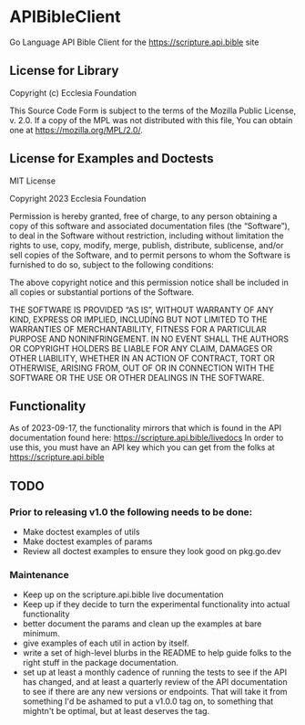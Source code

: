 # APIBibleClient

Go Language API Bible Client for the https://scripture.api.bible site

## License for Library

Copyright (c) Ecclesia Foundation

This Source Code Form is subject to the terms of the Mozilla Public
License, v. 2.0. If a copy of the MPL was not distributed with this
file, You can obtain one at https://mozilla.org/MPL/2.0/.

## License for Examples and Doctests

MIT License

Copyright 2023 Ecclesia Foundation

Permission is hereby granted, free of charge, to any person obtaining a copy of this software and associated documentation files (the “Software”), to deal in the Software without restriction, including without limitation the rights to use, copy, modify, merge, publish, distribute, sublicense, and/or sell copies of the Software, and to permit persons to whom the Software is furnished to do so, subject to the following conditions:

The above copyright notice and this permission notice shall be included in all copies or substantial portions of the Software.

THE SOFTWARE IS PROVIDED “AS IS”, WITHOUT WARRANTY OF ANY KIND, EXPRESS OR IMPLIED, INCLUDING BUT NOT LIMITED TO THE WARRANTIES OF MERCHANTABILITY, FITNESS FOR A PARTICULAR PURPOSE AND NONINFRINGEMENT. IN NO EVENT SHALL THE AUTHORS OR COPYRIGHT HOLDERS BE LIABLE FOR ANY CLAIM, DAMAGES OR OTHER LIABILITY, WHETHER IN AN ACTION OF CONTRACT, TORT OR OTHERWISE, ARISING FROM, OUT OF OR IN CONNECTION WITH THE SOFTWARE OR THE USE OR OTHER DEALINGS IN THE SOFTWARE.

## Functionality
As of 2023-09-17, the functionality mirrors that which is found in the API documentation found here: https://scripture.api.bible/livedocs In order to use this, you must have an API key which you can get from the folks at https://scripture.api.bible
## TODO
### Prior to releasing v1.0 the following needs to be done:
- Make doctest examples of utils
- Make doctest examples of params
- Review all doctest examples to ensure they look good on pkg.go.dev
### Maintenance
- Keep up on the scripture.api.bible live documentation
- Keep up if they decide to turn the experimental functionality into actual functionality
- better document the params and clean up the examples at bare minimum.
- give examples of each util in action by itself.
- write a set of high-level blurbs in the README to help guide folks to the right stuff in the package documentation.
- set up at least a monthly cadence of running the tests to see if the API has changed, and at least a quarterly review of the API documentation to see if there are any new versions or endpoints.
That will take it from something I'd be ashamed to put a v1.0.0 tag on, to something that mightn't be optimal, but at least deserves the tag.
